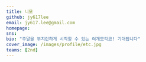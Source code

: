```yaml
---
title: 니모
github: jy617lee
email: jy617.lee@gmail.com
homepage: 
sns: 
bio: "주말을 부지런하게 시작할 수 있는 여개모각코! 기대됩니다"
cover_image: /images/profile/etc.jpg
teams: [2nd]
---
```

